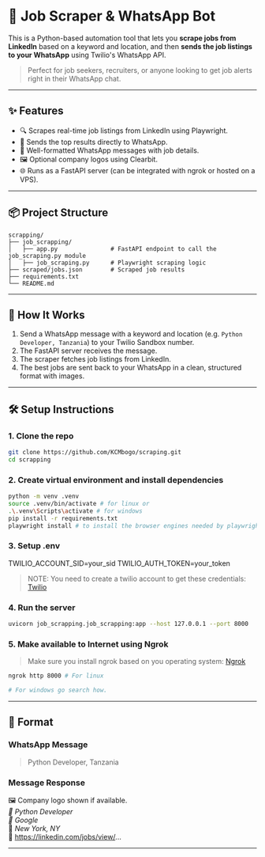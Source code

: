 # 💼 Job Scraper & WhatsApp Bot

This is a Python-based automation tool that lets you **scrape jobs from LinkedIn** based on a keyword and location, and then **sends the job listings to your WhatsApp** using Twilio's WhatsApp API.

> Perfect for job seekers, recruiters, or anyone looking to get job alerts right in their WhatsApp chat.

---

## ✨ Features

- 🔍 Scrapes real-time job listings from LinkedIn using Playwright.
- 📩 Sends the top results directly to WhatsApp.
- 🧠 Well-formatted WhatsApp messages with job details.
- 🖼 Optional company logos using Clearbit.
- 🌐 Runs as a FastAPI server (can be integrated with ngrok or hosted on a VPS).

---

## 📦 Project Structure
```
scrapping/
├── job_scrapping/
│   ├── app.py               # FastAPI endpoint to call the job_scraping.py module
│   ├── job_scraping.py      # Playwright scraping logic
├── scraped/jobs.json        # Scraped job results
├── requirements.txt
└── README.md
```


---

## 🚀 How It Works

1. Send a WhatsApp message with a keyword and location (e.g. `Python Developer, Tanzania`) to your Twilio Sandbox number.
2. The FastAPI server receives the message.
3. The scraper fetches job listings from LinkedIn.
4. The best jobs are sent back to your WhatsApp in a clean, structured format with images.

---

## 🛠️ Setup Instructions

### 1. Clone the repo

```bash
git clone https://github.com/KCMbogo/scraping.git
cd scrapping
```

### 2. Create virtual environment and install dependencies
```bash
python -m venv .venv
source .venv/bin/activate # for linux or
.\.venv\Scripts\activate # for windows
pip install -r requirements.txt
playwright install # to install the browser engines needed by playwright
```

### 3. Setup .env
TWILIO_ACCOUNT_SID=your_sid
TWILIO_AUTH_TOKEN=your_token
> NOTE: You need to create a twilio account to get these credentials: [Twilio](https://www.twilio.com/)

### 4. Run the server
```bash
uvicorn job_scrapping.job_scrapping:app --host 127.0.0.1 --port 8000
```

### 5. Make available to Internet using Ngrok
> Make sure you install ngrok based on you operating system: [Ngrok](https://ngrok.com/downloads/)
```bash
ngrok http 8000 # For linux

# For windows go search how.
```
---

## 💬 Format
### WhatsApp Message
> Python Developer, Tanzania

### Message Response
🖼 Company logo shown if available. <br>
*🔹 Python Developer* <br>
*🏢 Google* <br>
📍 _New York, NY_ <br>
🔗 https://linkedin.com/jobs/view/...

---

